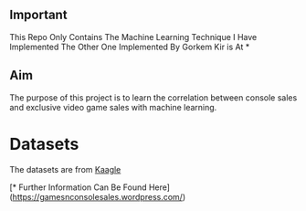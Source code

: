 ## Important 
This Repo Only Contains The Machine Learning Technique I Have Implemented The Other One Implemented By Gorkem Kir is At *
## Aim 
The purpose of this project is to learn the correlation between console sales and exclusive video game sales with machine learning.

# Datasets
The datasets are from [Kaagle](https://www.kaggle.com/)

[* Further Information Can Be Found Here] (https://gamesnconsolesales.wordpress.com/)